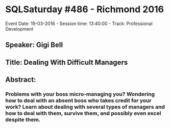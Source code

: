 # SQLSaturday #486 - Richmond 2016
Event Date: 19-03-2016 - Session time: 13:40:00 - Track: Professional Development
## Speaker: Gigi Bell
## Title: Dealing With Difficult Managers
## Abstract:
### Problems with your boss micro-managing you?  Wondering how to deal with an absent boss who takes credit for your work? Learn about dealing with several types of managers and how to deal with them, survive them, and possibly even excel despite them.  
